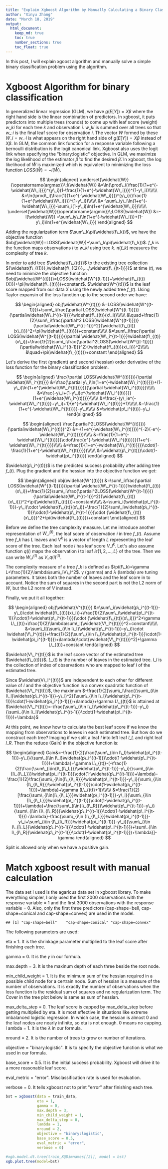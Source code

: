 ```yaml
---
title: "Explain Xgboost Algorithm by Manually Calculating a Binary Classification Problem"
author: "Xinyu Zhang"
date: "March 18, 2019"
output:
  html_document:
    keep_md: true
    toc: true
    number_sections: true
    toc_float: true
---
```




In this post, I will explain xgoost algorithm and manually solve a simple binary classification problem using the algorithm.

# Xgboost Algorithm for binary classification

In generalized linear regression (GLM), we have $g(E[Y])=X\beta$ where the right hand side is the linear combination of predictors. In xgboost, it puts predictors into multiple trees (rounds) to come up with leaf score (weight) $w\_{ki}$ for each tree $k$ and observation $i$. $w\_{ki}$ is summed over all trees so that $w\_{\cdot{i}}$ is the final leaf score for observation $i$. The vector $W$ formed by these $W\_i=w\_{\cdot{i}}$ is what appears on the right hand side of $g(E[Y])=X\beta$ instead of $X\beta$. In GLM, the common link function for a response variable following a bernoulli distribution is the logit canonical link. Xgboost also uses the logit link when specifying the "binary:logistic" objective. In GLM, we maximize the log likelihood of the estimator $\widehat{\beta}$ to find the desired $\widehat{\beta}$. In xgboost, the log likelihood of $\widehat{W}$ is maximized which is equivalent to minimizing the loss function $LOSS(\widehat{W})=-l(\widehat{W})$.

$$
\begin{aligned}
\underset{\widehat{W}}{\operatorname{argmax}}\;l(\widehat{W})
&=\ln(\prod\_i(\frac{1}{1+e^{-\widehat{W\_i}}})^{y\_i}(1-\frac{1}{1+e^{-\widehat{W\_i}}})^{1-y\_i})\\\\\\
&=\ln(\prod\_i(\frac{1}{1+e^{-\widehat{W\_i}}})^{y\_i}(\frac{1}{1+e^{\widehat{W\_i}}})^{1-y\_i})\\\\\\
&=-\sum\_iy\_i\ln(1+e^{-\widehat{W\_i}})-\sum\_i(1-y\_i)\ln(1+e^{\widehat{W\_i}})\\\\\\
\underset{\widehat{W}}{\operatorname{argmin}}\;LOSS(\widehat{W})
&=-l(\widehat{W})
=\sum\_iy\_i\ln(1+e^{-\widehat{W\_i}})+(1-y\_i)\ln(1+e^{\widehat{W\_i}})
\end{aligned}
$$

Adding the regularization term $\sum\_k\pi(\widehat{f\_k})$, we have the objective function $obj(\widehat{W})=LOSS(\widehat{W})+\sum\_k\pi(\widehat{f\_k})$. $f\_k$ is the function maps observations $i$ to $w\_{ki}$ using tree $k$. $\pi(f\_k)$ measures the complexity of tree $k$.

In order to add tree $\widehat{f\_{(t)}}$ to the existing tree collection ${\widehat{f\_{(1)}},\widehat{f\_{(2)}},...,\widehat{f\_{(t-1)}}}$ at time $(t)$, we need to minimize the objective function $obj(\widehat{W^{(t)}})=LOSS(\widehat{W^{(t-1)}}+\widehat{f\_{(t)}(X)})+\pi(\widehat{f\_{(t)}})+constant$. $\widehat{W^{(t)}}$ is the leaf score mapped from our data $X$ using the newly added tree $f\_{(t)}$. Using Taylor expansin of the loss function up to the second order we have:

$$
\begin{aligned}
obj(\widehat{W^{(t)}})
&=LOSS(\widehat{W^{(t-1)}})+\sum\_i\frac{\partial LOSS(\widehat{W^{(t-1)}})}{\partial\widehat{W\_i^{(t-1)}}}\widehat{f\_{(t)}(x\_i)}\\\\\\
&\quad+\frac{1}{2}\sum\_i\frac{\partial^2 LOSS(\widehat{W^{(t-1)}})}{\partial\widehat{W\_i^{(t-1)}}^2}{\widehat{f\_{(t)}(x\_i)}}^2+\pi(\widehat{f\_{(t)}})+constant\\\\\\
&=\sum\_i\frac{\partial LOSS(\widehat{W^{(t-1)}})}{\partial \widehat{W\_i^{(t-1)}}}\widehat{f\_{(t)}(x\_i)}+\frac{1}{2}\sum\_i\frac{\partial^2LOSS(\widehat{W^{(t-1)}})}{\partial\widehat{W\_i^{(t-1)}}^2}{\widehat{f\_{(t)}(x\_i)}}^2\\\\\\
&\quad+\pi(\widehat{f\_{(t)}})+constant
\end{aligned}
$$

Let's derive the first (gradient) and second (hessian) order derivative of the loss function for the binary classification problem.

$$
\begin{aligned}
\frac{\partial LOSS(\widehat{W^{(t)}})}{\partial \widehat{W\_i^{(t)}}}
&=\frac{\partial y\_i\ln(1+e^{-\widehat{W\_i^{(t)}}})+(1-y\_i)\ln(1+e^{\widehat{W\_i^{(t)}}})}{\partial \widehat{W\_i^{(t)}}}\\\\\\
&=\frac{-y\_i+(1-y\_i)e^{\widehat{W\_i^{(t)}}}}{1+e^{\widehat{W\_i^{(t)}}}}\\\\\\
&=\frac{-(y\_ie^{-\widehat{W\_i^{(t)}}}+y\_i)+1}{e^{-\widehat{W\_i^{(t)}}}+1}\\\\\\
&=\frac{1}{1+e^{-\widehat{W\_i^{(t)}}}}-y\_i\\\\\\
&=\widehat{p\_i^{(t)}}-y\_i
\end{aligned}
$$

$$
\begin{aligned}
\frac{\partial^2LOSS(\widehat{W^{(t)}})}{\partial\widehat{W\_i^{(t)}}^2}
&=-(1+e^{-\widehat{W\_i^{(t)}}})^{-2}(-e^{-\widehat{W\_i^{(t)}}})\\\\\\
&=\frac{1}{1+e^{-\widehat{W\_i^{(t)}}}}\cdot\frac{e^{-\widehat{W\_i^{(t)}}}}{1+e^{-\widehat{W\_i^{(t)}}}}\\\\\\
&=\frac{1}{1+e^{-\widehat{W\_i^{(t)}}}}\cdot(1-\frac{1}{1+e^{-\widehat{W\_i^{(t)}}}})\\\\\\
&=\widehat{p\_i^{(t)}}\cdot(1-\widehat{p\_i^{(t)}})
\end{aligned}
$$

$\widehat{p\_i^{(t)}}$ is the predicted success probability after adding tree $f\_{(t)}$. Plug the gradient and the hessian into the objective function we get:

$$
\begin{aligned}
obj(\widehat{W^{(t)}})
&=\sum\_i\frac{\partial LOSS(\widehat{W^{(t-1)}})}{\partial \widehat{W\_i^{(t-1)}}}\widehat{f\_{(t)}(x\_i)}+\frac{1}{2}\sum\_i\frac{\partial^2LOSS(\widehat{W^{(t-1)}})}{\partial\widehat{W\_i^{(t-1)}}^2}{\widehat{f\_{(t)}(x\_i)}}^2+\pi(\widehat{f\_{(t)}})+constant\\\\\\
&=\sum\_i(\widehat{p\_i^{(t-1)}}-y\_i)\cdot \widehat{f\_{(t)}(x\_i)}+\frac{1}{2}\sum\_i\widehat{p\_i^{(t-1)}}\cdot(1-\widehat{p\_i^{(t-1)}})\cdot {\widehat{f\_{(t)}(x\_i)}}^2+\pi(\widehat{f\_{(t)}})+constant
\end{aligned}
$$

Before we define the tree complexity measure. Let me introduce another representation of $W\_i^{(t)}$, the leaf score of observation $i$ in tree $f\_{(t)}$. Assume tree $f\_{k}$ has $L$ leaves and $V^{k}$ is a vector of length $L$ representing the leaf score of the tree. Each leaf node $l$ has leaf score $V\_l^{k}$. Let's also assume function $q(i)$ maps the observation $i$ to leaf $l\epsilon\{1,2,...,L\}$ of the tree. Then we can write $W\_i^{(t)}$ as $V\_{q(i)}^{(t)}$.

The complexity measure of a tree $f\_k$ is defined as $\pi(f\_k)=\gamma L+\frac{1}{2}\lambda\sum\_lV\_l^2$. $\gamma$ (gamma) and $\lambda$ (lambda) are tuning parameters. It takes both the number of leaves and the leaf score in to account. Notice the sum of squares in the second part is not the L2 norm of $W$, but the L2 norm of $V$ instead.

Finally, we put it all together:

$$
\begin{aligned}
obj(\widehat{V^{(t)}})
&=\sum\_i(\widehat{p\_i^{(t-1)}}-y\_i)\cdot \widehat{f\_{(t)}(x\_i)}+\frac{1}{2}\sum\_i\widehat{p\_i^{(t-1)}}\cdot(1-\widehat{p\_i^{(t-1)}})\cdot {\widehat{f\_{(t)}(x\_i)}}^2+\gamma L\_{(t)}+\frac{1}{2}\lambda\sum\_l{\widehat{V\_l^{(t)}}}^2+constant\\\\\\
&=\sum\_l[(\sum\_{i\in I\_l}\widehat{p\_i^{(t-1)}}-y\_i)\cdot \widehat{V\_l^{(t)}}+\frac{1}{2}(\sum\_{i\in I\_l}\widehat{p\_i^{(t-1)}}\cdot(1-\widehat{p\_i^{(t-1)}})+\lambda)\cdot{\widehat{V\_l^{(t)}}}^2]+\gamma L\_{(t)}+constant
\end{aligned}
$$

$\widehat{V\_l^{(t)}}$ is the leaf score vector of the estimated tree $\widehat{f\_{(t)}}$. $L\_{(t)}$ is the number of leaves in the estimated tree. $I\_l$ is the collection of index of observations who are mapped to leaf $l$ of the estimated tree.

Since $\widehat{V\_l^{(t)}}$ are independent to each other for different value of $l$ and the objective function is a convex quadratic function of $\widehat{V\_l^{(t)}}$, the maximum $-\frac{1}{2}\sum\_l\frac{(\sum\_{i\in I\_l}\widehat{p\_i^{(t-1)}}-y\_i)^2}{\sum\_{i\in I\_l}\widehat{p\_i^{(t-1)}}\cdot(1-\widehat{p\_i^{(t-1)}})+\lambda}+\gamma L\_{(t)}$ is attained at $\widehat{V\_l^{(t)}}=-\frac{\sum\_{i\in I\_l}\widehat{p\_i^{(t-1)}}-y\_i}{\sum\_{i\in I\_l}\widehat{p\_i^{(t-1)}}\cdot(1-\widehat{p\_i^{(t-1)}})+\lambda}$

At this point, we know how to calculate the best leaf score if we know the mapping from observations to leaves in each estimated tree. But how do we construct each tree? Imaging if we split a leaf $l$ into left leaf $l\_L$ and right leaf $l\_R$. Then the reduce (Gain) in the objective function is:

$$
\begin{aligned}
Gain&=-\frac{1}{2}\frac{\sum\_{i\in I\_l}\widehat{p\_i^{(t-1)}}-y\_i}{\sum\_{i\in I\_l}\widehat{p\_i^{(t-1)}}\cdot(1-\widehat{p\_i^{(t-1)}})+\lambda}+\gamma L\_{(t)}-(-\frac{1}{2}\frac{\sum\_{i\in{I\_{l\_L}}}\widehat{p\_i^{(t-1)}}-y\_i}{\sum\_{i\in {I\_{l\_L}}}\widehat{p\_i^{(t-1)}}\cdot(1-\widehat{p\_i^{(t-1)}})+\lambda}-\frac{1}{2}\frac{\sum\_{i\in{I\_{l\_R}}}\widehat{p\_i^{(t-1)}}-y\_i}{\sum\_{i\in {I\_{l\_R}}}\widehat{p\_i^{(t-1)}}\cdot(1-\widehat{p\_i^{(t-1)}})+\lambda}+\gamma (L\_{(t)}+1))\\\\\\
&=\frac{1}{2}[\frac{\sum\_{i\in{I\_{l\_L}}}\widehat{p\_i^{(t-1)}}-y\_i}{\sum\_{i\in {I\_{l\_L}}}\widehat{p\_i^{(t-1)}}\cdot(1-\widehat{p\_i^{(t-1)}})+\lambda}+\frac{\sum\_{i\in{I\_{l\_R}}}\widehat{p\_i^{(t-1)}}-y\_i}{\sum\_{i\in {I\_{l\_R}}}\widehat{p\_i^{(t-1)}}\cdot(1-\widehat{p\_i^{(t-1)}})+\lambda}-\frac{\sum\_{i\in {I\_{l\_L}}}\widehat{p\_i^{(t-1)}}-y\_i+\sum\_{i\in {I\_{l\_R}}}\widehat{p\_i^{(t-1)}}-y\_i}{\sum\_{i\in I\_{l\_L}}\widehat{p\_i^{(t-1)}}\cdot(1-\widehat{p\_i^{(t-1)}})+\sum\_{i\in I\_{l\_R}}\widehat{p\_i^{(t-1)}}\cdot(1-\widehat{p\_i^{(t-1)}})+\lambda}]-\gamma
\end{aligned}
$$

Split is allowed only when we have a positive gain.

# Match xgboost result with manual calculation

The data set I used is the agaricus data set in xgboost library. To make everything simpler, I only used the first 2000 observations with the response variable = 1 and the first 3000 observations with the response variable = 0. Also, only the first three predictors (cap-shape=bell, cap-shape=conical and cap-shape=convex) are used in the model.


```
## [1] "cap-shape=bell"    "cap-shape=conical" "cap-shape=convex"
```

The following parameters are used:

eta = 1. It is the shrinkage parameter multiplied to the leaf score after finishing each tree.

gamma = 0. It is the $\gamma$ in our formula.

max.depth = 3. It is the maxinum depth of each three beside the root node.

min_child_weight = 1. It is the minimum sum of the hessian required in a possible child node for a certrain node. Sum of hessian is a measure of the number of observations. It is exactly the number of observations when the loss function is the residual sum of squares and no regularization term. The Cover in the tree plot below is same as sum of hessian.

max_delta_step = 0. The leaf score is capped by max_delta_step before getting multiplied by eta. It is most effective in situations like extreme imbalanced logistic regression. In which case, the hessian is almost 0 and the leaf nodes are nearly infinite, so eta is not enough. 0 means no capping.
l
ambda = 1. It is the $\lambda$ in our formula.

nround = 2. It is the number of trees to grow or number of iterations.

objective = "binary:logistic". It is to specify the objective function is what we used in our formula.

base_score = 0.5. It is the initial success probability. Xgboost will drive it to a more reasonable leaf score.

eval_metric = "error". Misclassification rate is used for evaluation.

verbose = 0. It tells xgboost not to print "error" after finishing each tree.


```r
bst = xgboost(data = train_data,
              eta = 1,
              gamma = 0,
              max.depth = 3,
              min_child_weight = 1,
              max_delta_step = 0,
              lambda = 1,
              nround = 2,
              objective = "binary:logistic",
              base_score = 0.5,
              eval_metric = "error",
              verbose = 0)

#xgb.model.dt.tree(train_X@Dimnames[[2]], model = bst)
xgb.plot.tree(model=bst)
```

<!--html_preserve--><div id="htmlwidget-f169ad20c48b55f04dd9" style="width:672px;height:480px;" class="grViz html-widget"></div>
<script type="application/json" data-for="htmlwidget-f169ad20c48b55f04dd9">{"x":{"diagram":"digraph {\n\ngraph [layout = \"dot\",\n       rankdir = \"LR\"]\n\nnode [color = \"DimGray\",\n      style = \"filled\",\n      fontname = \"Helvetica\"]\n\nedge [color = \"DimGray\",\n     arrowsize = \"1.5\",\n     arrowhead = \"vee\",\n     fontname = \"Helvetica\"]\n\n  \"1\" [label = \"Tree 1\ncap-shape=bell\nCover: 1189.18127\nGain: 4.80300188\", shape = \"rectangle\", fontcolor = \"black\", fillcolor = \"Beige\"] \n  \"2\" [label = \"cap-shape=convex\nCover: 1147.43542\nGain: 0.0110983625\", shape = \"rectangle\", fontcolor = \"black\", fillcolor = \"Beige\"] \n  \"3\" [label = \"Leaf\nCover: 41.745903\nValue: -0.346059561\", shape = \"oval\", fontcolor = \"black\", fillcolor = \"Khaki\"] \n  \"4\" [label = \"Leaf\nCover: 524.148438\nValue: -0.00805134326\", shape = \"oval\", fontcolor = \"black\", fillcolor = \"Khaki\"] \n  \"5\" [label = \"Leaf\nCover: 623.286987\nValue: -0.00180733623\", shape = \"oval\", fontcolor = \"black\", fillcolor = \"Khaki\"] \n  \"6\" [label = \"Tree 0\ncap-shape=bell\nCover: 1250\nGain: 75.0913696\", shape = \"rectangle\", fontcolor = \"black\", fillcolor = \"Beige\"] \n  \"7\" [label = \"cap-shape=convex\nCover: 1183.25\nGain: 9.77643013\", shape = \"rectangle\", fontcolor = \"black\", fillcolor = \"Beige\"] \n  \"8\" [label = \"Leaf\nCover: 66.75\nValue: -1.4243542\", shape = \"oval\", fontcolor = \"black\", fillcolor = \"Khaki\"] \n  \"9\" [label = \"Leaf\nCover: 549.75\nValue: -0.438492954\", shape = \"oval\", fontcolor = \"black\", fillcolor = \"Khaki\"] \n  \"10\" [label = \"Leaf\nCover: 633.5\nValue: -0.255319148\", shape = \"oval\", fontcolor = \"black\", fillcolor = \"Khaki\"] \n\"1\"->\"2\" [label = \"< -9.53674316e-07\", style = \"bold\"] \n\"2\"->\"4\" [label = \"< -9.53674316e-07\", style = \"bold\"] \n\"6\"->\"7\" [label = \"< -9.53674316e-07\", style = \"bold\"] \n\"7\"->\"9\" [label = \"< -9.53674316e-07\", style = \"bold\"] \n\"1\"->\"3\" [style = \"bold\", style = \"solid\"] \n\"2\"->\"5\" [style = \"solid\", style = \"solid\"] \n\"6\"->\"8\" [style = \"solid\", style = \"solid\"] \n\"7\"->\"10\" [style = \"solid\", style = \"solid\"] \n}","config":{"engine":"dot","options":null}},"evals":[],"jsHooks":[]}</script><!--/html_preserve-->

The Gain is same as our Gain formula but without $\frac{1}{2}$.

The Cover is the sum of hesssian in that node as mentioned earlier.

The Value is the leaf score in that leaf.

Now let's manually perform the xgboost. We first initiate the estimated success probability as 0.5. It will only be updated when a tree is finished not at each node in the tree. Then we calculate and report the Gain, node Cover, child node Cover, leaf score and leaf success probability if a split is allowed. Since all of our predictors are binary, I will assign the predictor = 0 as the left child node and the predictor = 1 as the right child node.


```r
p = rep(0.5,nrow(train_X))

L = which(train_X[,'cap-shape=bell']==0)
R = which(train_X[,'cap-shape=bell']==1)

pL = p[L]
pR = p[R]

yL = train_y[L]
yR = train_y[R]

GL = sum(pL-yL)
GR = sum(pR-yR)
G = GL+GR

HL = sum(pL*(1-pL))
HR = sum(pR*(1-pR))
H = HL+HR

gain = (GL^2/(HL+1)+GR^2/(HR+1)-G^2/(H+1))

WL = -GL/(HL+1)
WR = -GR/(HR+1)
pL_new = 1/(1+exp(-WL))
pR_new = 1/(1+exp(-WR))

cat('"cap-shape=bell" is used to make the split. The gain is ',
    gain,
    ". The node cover is ",
    H,
    ". The left child node cover is ",
    HL,
    ". The right child node cover is ",
    HR,
    ". The left leaf score is ",
    WL,
    ". The right leaf score is ",
    WR,
    ". The left leaf success probability is ",
    pL_new,
    ". The right leaf success probability is ",
    pR_new,
    ".",
    sep = "")
```

```
## "cap-shape=bell" is used to make the split. The gain is 75.09137. The node cover is 1250. The left child node cover is 1183.25. The right child node cover is 66.75. The left leaf score is -0.340722. The right leaf score is -1.424354. The left leaf success probability is 0.4156341. The right leaf success probability is 0.1939799.
```

Let's check out the report of other possible splits.


```
## "cap-shape=conical" is used to make the split. The gain is 1.547051. The node cover is 1250. The left child node cover is 1249.5. The right child node cover is 0.5. The left leaf score is -0.4006397. The right leaf score is 0.6666667. The left leaf success probability is 0.4011586. The right leaf success probability is 0.6607564.
```

Since the right child node cover is smaller than the min_child_weight = 1, the split is not allowed.


```
## "cap-shape=convex" is used to make the split. The gain is 26.5321. The node cover is 1250. The left child node cover is 616.5. The right child node cover is 633.5. The left leaf score is -0.5473684. The right leaf score is -0.2553191. The left leaf success probability is 0.3664752. The right leaf success probability is 0.4365147.
```

Since "cap-shape=bell" gives the largest gain among all the allowed splits. We will use it to make the initial split of our tree.

Let's see the report for all possible splits for "cap-shape=bell" = 0.


```
## "cap-shape=conical" is used to make the split. The gain is 1.407313. The node cover is 1183.25. The left child node cover is 1182.75. The right child node cover is 0.5. The left leaf score is -0.3417107. The right leaf score is 0.6666667. The left leaf success probability is 0.415394. The right leaf success probability is 0.6607564.
```

Since the right child node cover is smaller than 1, the split is not allowed.


```
## "cap-shape=convex" is used to make the split. The gain is 9.776436. The node cover is 1183.25. The left child node cover is 549.75. The right child node cover is 633.5. The left leaf score is -0.438493. The right leaf score is -0.2553191. The left leaf success probability is 0.3921001. The right leaf success probability is 0.4365147.
```

We will use this only allowed split.

Let's see the report for all possible split for "cap-shape=bell" = 0 and "cap-shape=convex" = 0.


```
## "cap-shape=conical" is used to make the split. The gain is 1.642492. The node cover is 549.75. The left child node cover is 549.25. The right child node cover is 0.5. The left leaf score is -0.4407088. The right leaf score is 0.6666667. The left leaf success probability is 0.3915721. The right leaf success probability is 0.6607564.
```

Since the right child node cover is smaller than 1, the split is not allowed.

There are no observations with "cap-shape=conical" = 1 when "cap-shape=bell" = 1, so the child node cover of the split using "cap-shape=conical" is smaller than 1 and the split is not allowed. Same goes for spitting "cap-shape=bell" = 1 with "cap-shape=convex".

Therefore, for the first tree we will use the right child node of the initial split with "cap-shape=bell" as a leaf. Its leaf score is -1.424354 and its leaf success probability is 0.1939799. We will also use the two child nodes of splitting "cap-shape=bell" = 0 as leaves. The left leaf score is -0.438493. The right leaf score is -0.2553191. The left leaf success probability is 0.3921001. The right leaf success probability is 0.4365147.

Before we construct the second tree. We will update the estimated success probability using the first tree.


```r
p[which(train_X[,'cap-shape=bell']==1)] = 0.1939799
p[which(train_X[,'cap-shape=bell']==0 & train_X[,'cap-shape=convex']==0)] = 0.3921001
p[which(train_X[,'cap-shape=bell']==0 & train_X[,'cap-shape=convex']==1)] = 0.4365147
```

Let's see the report of all the possible splits of the second tree.


```
## "cap-shape=bell" is used to make the split. The gain is 4.803007. The node cover is 1189.181. The left child node cover is 1147.435. The right child node cover is 41.7459. The left leaf score is -0.004664058. The right leaf score is -0.3460597. The left leaf success probability is 0.498834. The right leaf success probability is 0.4143383.
```


```
## "cap-shape=conical" is used to make the split. The gain is 1.043546. The node cover is 1189.181. The left child node cover is 1188.705. The right child node cover is 0.4767152. The left leaf score is -0.01795807. The right leaf score is 0.8233136. The left leaf success probability is 0.4955106. The right leaf success probability is 0.6949393.
```

Since the right child node cover is smaller than 1, the split is not allowed.


```
## "cap-shape=convex" is used to make the split. The gain is 0.2991243. The node cover is 1189.181. The left child node cover is 565.8943. The right child node cover is 623.287. The left leaf score is -0.03355256. The right leaf score is -0.001807261. The left leaf success probability is 0.4916126. The right leaf success probability is 0.4995482.
```

Since "cap-shape=bell" gives the largest gain among all the allowed splits. We will use it to make the initial split of our second tree.

Let's see the report for all possible splits for "cap-shape=bell" = 0.


```
## "cap-shape=conical" is used to make the split. The gain is 1.013628. The node cover is 1147.435. The left child node cover is 1146.959. The right child node cover is 0.4767152. The left leaf score is -0.005725092. The right leaf score is 0.8233136. The left leaf success probability is 0.4985687. The right leaf success probability is 0.6949393.
```

Since the right child node cover is smaller than 1, the split is not allowed.


```
## "cap-shape=convex" is used to make the split. The gain is 0.01109842. The node cover is 1147.435. The left child node cover is 524.1484. The right child node cover is 623.287. The left leaf score is -0.008051286. The right leaf score is -0.001807261. The left leaf success probability is 0.4979872. The right leaf success probability is 0.4995482.
```

We will use this only allowed split.

Let's see the report for all possible split for "cap-shape=bell" = 0 and "cap-shape=convex" = 0.


```
## "cap-shape=conical" is used to make the split. The gain is 1.023428. The node cover is 524.1484. The left child node cover is 523.6717. The right child node cover is 0.4767152. The left leaf score is -0.01037586. The right leaf score is 0.8233136. The left leaf success probability is 0.4974061. The right leaf success probability is 0.6949393.
```

Since the right child node cover is smaller than 1, the split is not allowed.

There are no observations with "cap-shape=conical" = 1 when "cap-shape=bell" = 1, so the child node cover of the split using "cap-shape=conical" is smaller than 1 and the split is not allowed. Same goes for spitting "cap-shape=bell" = 1 with "cap-shape=convex".

Therefore, for the first tree we will use the right child node of the initial split with "cap-shape=bell" as a leaf. Its leaf score is 41.7459 and its leaf success probability is 0.4143383. We will also use the two child nodes of splitting "cap-shape=bell" = 0 as leaves. The left leaf score is -0.008051286. The right leaf score is -0.001807261. The left leaf success probability is 0.4979872. The right leaf success probability is 0.4995482.

All gain, cover, leaf score and leaf success probability match the tree plot using the xgboost library.
